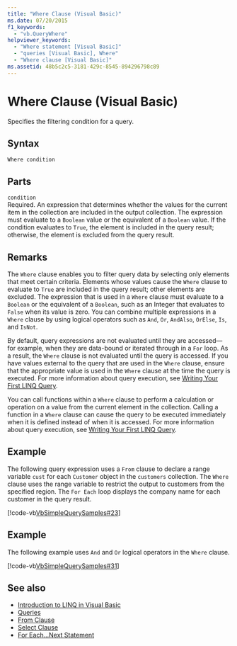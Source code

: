 ```yaml
---
title: "Where Clause (Visual Basic)"
ms.date: 07/20/2015
f1_keywords: 
  - "vb.QueryWhere"
helpviewer_keywords: 
  - "Where statement [Visual Basic]"
  - "queries [Visual Basic], Where"
  - "Where clause [Visual Basic]"
ms.assetid: 48b5c2c5-3181-429c-8545-894296798c89
---
```

# Where Clause (Visual Basic)
Specifies the filtering condition for a query.  
  
## Syntax  
  
```  
Where condition  
```  
  
## Parts  
 `condition`  
 Required. An expression that determines whether the values for the current item in the collection are included in the output collection. The expression must evaluate to a `Boolean` value or the equivalent of a `Boolean` value. If the condition evaluates to `True`, the element is included in the query result; otherwise, the element is excluded from the query result.  
  
## Remarks  
 The `Where` clause enables you to filter query data by selecting only elements that meet certain criteria. Elements whose values cause the `Where` clause to evaluate to `True` are included in the query result; other elements are excluded. The expression that is used in a `Where` clause must evaluate to a `Boolean` or the equivalent of a `Boolean`, such as an Integer that evaluates to `False` when its value is zero. You can combine multiple expressions in a `Where` clause by using logical operators such as `And`, `Or`, `AndAlso`, `OrElse`, `Is`, and `IsNot`.  
  
 By default, query expressions are not evaluated until they are accessed—for example, when they are data-bound or iterated through in a `For` loop. As a result, the `Where` clause is not evaluated until the query is accessed. If you have values external to the query that are used in the `Where` clause, ensure that the appropriate value is used in the `Where` clause at the time the query is executed. For more information about query execution, see [Writing Your First LINQ Query](../../../visual-basic/programming-guide/concepts/linq/writing-your-first-linq-query.md).  
  
 You can call functions within a `Where` clause to perform a calculation or operation on a value from the current element in the collection. Calling a function in a `Where` clause can cause the query to be executed immediately when it is defined instead of when it is accessed. For more information about query execution, see [Writing Your First LINQ Query](../../../visual-basic/programming-guide/concepts/linq/writing-your-first-linq-query.md).  
  
## Example  
 The following query expression uses a `From` clause to declare a range variable `cust` for each `Customer` object in the `customers` collection. The `Where` clause uses the range variable to restrict the output to customers from the specified region. The `For Each` loop displays the company name for each customer in the query result.  
  
 [!code-vb[VbSimpleQuerySamples#23](~/samples/snippets/visualbasic/VS_Snippets_VBCSharp/VbSimpleQuerySamples/VB/QuerySamples1.vb#23)]  
  
## Example  
 The following example uses `And` and `Or` logical operators in the `Where` clause.  
  
 [!code-vb[VbSimpleQuerySamples#31](~/samples/snippets/visualbasic/VS_Snippets_VBCSharp/VbSimpleQuerySamples/VB/QuerySamples1.vb#31)]  
  
## See also

- [Introduction to LINQ in Visual Basic](../../../visual-basic/programming-guide/language-features/linq/introduction-to-linq.md)
- [Queries](../../../visual-basic/language-reference/queries/index.md)
- [From Clause](../../../visual-basic/language-reference/queries/from-clause.md)
- [Select Clause](../../../visual-basic/language-reference/queries/select-clause.md)
- [For Each...Next Statement](../../../visual-basic/language-reference/statements/for-each-next-statement.md)
